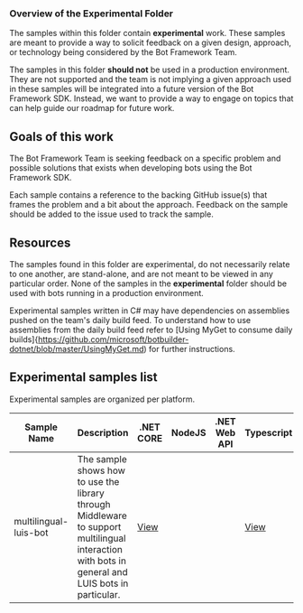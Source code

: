 ### Overview of the Experimental Folder

The samples within this folder contain **experimental** work.  These samples are meant to provide a way to solicit
feedback on a given design, approach, or technology being considered by the Bot Framework Team.

The samples in this folder **should not** be used in a production environment.  They are not supported and the team is not implying a given approach used in these samples will be integrated into a future version of the Bot Framework SDK.  Instead, we want to provide a way to engage on topics that can help guide our roadmap for future work.

## Goals of this work

The Bot Framework Team is seeking feedback on a specific problem and possible solutions that exists when developing bots using the Bot Framework SDK.

Each sample contains a reference to the backing GitHub issue(s) that frames the problem and a bit about the approach.  Feedback on the sample should be added to the issue used to track the sample.


## Resources

The samples found in this folder are experimental, do not necessarily relate to one another, are stand-alone, and are not meant to be viewed in any particular order.  None of the samples in the **experimental** folder should be used with bots running in a production environment.

Experimental samples written in C# may have dependencies on assemblies pushed on the team's daily build feed.  To understand how to use assemblies from the daily build feed refer to [Using MyGet to consume daily builds]{https://github.com/microsoft/botbuilder-dotnet/blob/master/UsingMyGet.md) for further instructions.



## Experimental samples list

Experimental samples are organized per platform.


| Sample Name           | Description                                                                    | .NET CORE   | NodeJS      | .NET Web API | Typescript  |
|-----------------------|--------------------------------------------------------------------------------|-------------|-------------|--------------|-------------|
|multilingual-luis-bot| The sample shows how to use the library through Middleware to support multilingual interaction with bots in general and LUIS bots in particular.                                                                                                 |[View][cs#1] |  |  | [View][ts#1] |

[cs#1]: ./csharp_dotnetcore/multilingual-luis-bot

[cs#2]: ./qnamaker-activelearning/csharp_dotnetcore

[wa#2]: ./csharp_webapi/#

[ts#1]: ./javascript_typescript/multilingual-luis-bot

[js#1]: ./qnamaker-activelearning/javascript_nodejs
